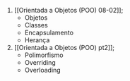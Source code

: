 1. [[Orientada a Objetos (POO) 08-02]];
	-  Objetos
	- Classes
	- Encapsulamento
	- Herança
1. [[Orientada a Objetos (POO) pt2]];
	- Polimorfismo
	- Overriding 
	- Overloading